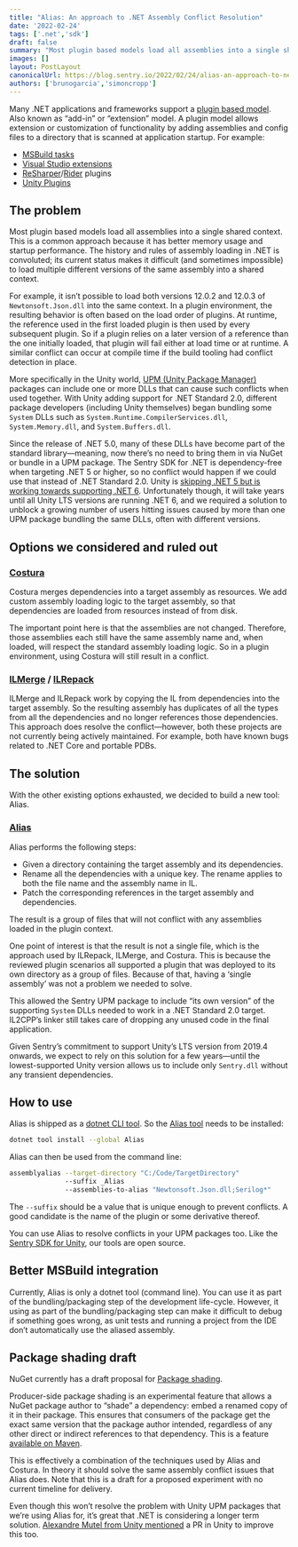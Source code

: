 ```yaml
---
title: "Alias: An approach to .NET Assembly Conflict Resolution"
date: '2022-02-24'
tags: ['.net','sdk']
draft: false
summary: "Most plugin based models load all assemblies into a single shared context. This is a common approach because it has better memory usage and startup performance. The history and rules of assembly loading in .NET is convoluted; its current status makes it difficult (and sometimes impossible) to load multiple different versions of the same assembly into a shared context. Instead of trying to struggle with existing options we decided to build a new tool: Alias."
images: []
layout: PostLayout
canonicalUrl: https://blog.sentry.io/2022/02/24/alias-an-approach-to-net-assembly-conflict-resolution/
authors: ['brunogarcia','simoncropp']
---
```


Many .NET applications and frameworks support a [plugin based model](https://en.wikipedia.org/wiki/Plug-in_(computing)). Also known as “add-in” or “extension” model. A plugin model allows extension or customization of functionality by adding assemblies and config files to a directory that is scanned at application startup. For example:

* [MSBuild tasks](https://docs.microsoft.com/en-us/visualstudio/msbuild/task-writing)
* [Visual Studio extensions](https://docs.microsoft.com/en-us/visualstudio/extensibility/starting-to-develop-visual-studio-extensions)
* [ReSharper](https://www.jetbrains.com/resharper/)/[Rider](https://www.jetbrains.com/rider/) plugins
* [Unity Plugins](https://docs.unity3d.com/Manual/Plugins.html)

## The problem
Most plugin based models load all assemblies into a single shared context. This is a common approach because it has better memory usage and startup performance. The history and rules of assembly loading in .NET is convoluted; its current status makes it difficult (and sometimes impossible) to load multiple different versions of the same assembly into a shared context.

For example, it isn’t possible to load both versions 12.0.2 and 12.0.3 of `Newtonsoft.Json.dll` into the same context. In a plugin environment, the resulting behavior is often based on the load order of plugins. At runtime, the reference used in the first loaded plugin is then used by every subsequent plugin. So if a plugin relies on a later version of a reference than the one initially loaded, that plugin will fail either at load time or at runtime. A similar conflict can occur at compile time if the build tooling had conflict detection in place.

More specifically in the Unity world, [UPM (Unity Package Manager)](https://docs.unity3d.com/Manual/upm-ui.html) packages can include one or more DLLs that can cause such conflicts when used together. With Unity adding support for .NET Standard 2.0, different package developers (including Unity themselves) began bundling some `System` DLLs such as `System.Runtime.CompilerServices.dll`, `System.Memory.dll`, and `System.Buffers.dll`.

Since the release of .NET 5.0, many of these DLLs have become part of the standard library—meaning, now there’s no need to bring them in via NuGet or bundle in a UPM package. The Sentry SDK for .NET is dependency-free when targeting .NET 5 or higher, so no conflict would happen if we could use that instead of .NET Standard 2.0. Unity is [skipping .NET 5 but is working towards supporting .NET 6](https://forum.unity.com/threads/unity-future-net-development-status.1092205/). Unfortunately though, it will take years until all Unity LTS versions are running .NET 6, and we required a solution to unblock a growing number of users hitting issues caused by more than one UPM package bundling the same DLLs, often with different versions.

## Options we considered and ruled out

### [Costura](https://github.com/Fody/Costura)
Costura merges dependencies into a target assembly as resources. We add custom assembly loading logic to the target assembly, so that dependencies are loaded from resources instead of from disk.

The important point here is that the assemblies are not changed. Therefore, those assemblies each still have the same assembly name and, when loaded, will respect the standard assembly loading logic. So in a plugin environment, using Costura will still result in a conflict.

### [ILMerge](https://github.com/dotnet/ILMerge) / [ILRepack](https://github.com/gluck/il-repack)
ILMerge and ILRepack work by copying the IL from dependencies into the target assembly. So the resulting assembly has duplicates of all the types from all the dependencies and no longer references those dependencies. This approach does resolve the conflict—however, both these projects are not currently being actively maintained. For example, both have known bugs related to .NET Core and portable PDBs.

## The solution
With the other existing options exhausted, we decided to build a new tool: Alias.

### [Alias](https://github.com/getsentry/dotnet-assembly-alias/)
Alias performs the following steps:

* Given a directory containing the target assembly and its dependencies.
* Rename all the dependencies with a unique key. The rename applies to both the file name and the assembly name in IL.
* Patch the corresponding references in the target assembly and dependencies.

The result is a group of files that will not conflict with any assemblies loaded in the plugin context.

One point of interest is that the result is not a single file, which is the approach used by ILRepack, ILMerge, and Costura. This is because the reviewed plugin scenarios all supported a plugin that was deployed to its own directory as a group of files. Because of that, having a ‘single assembly’ was not a problem we needed to solve.

This allowed the Sentry UPM package to include “its own version” of the supporting `System` DLLs needed to work in a .NET Standard 2.0 target. IL2CPP’s linker still takes care of dropping any unused code in the final application.

Given Sentry’s commitment to support Unity’s LTS version from 2019.4 onwards, we expect to rely on this solution for a few years—until the lowest-supported Unity version allows us to include only `Sentry.dll` without any transient dependencies.

## How to use
Alias is shipped as a [dotnet CLI tool](https://docs.microsoft.com/en-us/dotnet/core/tools/). So the [Alias tool](https://nuget.org/packages/Alias/) needs to be installed:

```bash
dotnet tool install --global Alias
```

Alias can then be used from the command line:

```bash
assemblyalias --target-directory "C:/Code/TargetDirectory"
              --suffix _Alias
              --assemblies-to-alias "Newtonsoft.Json.dll;Serilog*"
```

The `--suffix` should be a value that is unique enough to prevent conflicts. A good candidate is the name of the plugin or some derivative thereof.

You can use Alias to resolve conflicts in your UPM packages too. Like the [Sentry SDK for Unity](https://github.com/getsentry/sentry-unity), our tools are open source.

## Better MSBuild integration
Currently, Alias is only a dotnet tool (command line). You can use it as part of the bundling/packaging step of the development life-cycle. However, it using as part of the bundling/packaging step can make it difficult to debug if something goes wrong, as unit tests and running a project from the IDE don’t automatically use the aliased assembly.

## Package shading draft
NuGet currently has a draft proposal for [Package shading](https://github.com/dotnet/designs/pull/242).

Producer-side package shading is an experimental feature that allows a NuGet package author to “shade” a dependency: embed a renamed copy of it in their package. This ensures that consumers of the package get the exact same version that the package author intended, regardless of any other direct or indirect references to that dependency. This is a feature [available on Maven](https://maven.apache.org/plugins/maven-shade-plugin/).

This is effectively a combination of the techniques used by Alias and Costura. In theory it should solve the same assembly conflict issues that Alias does. Note that this is a draft for a proposed experiment with no current timeline for delivery.

Even though this won’t resolve the problem with Unity UPM packages that we’re using Alias for, it’s great that .NET is considering a longer term solution. [Alexandre Mutel from Unity mentioned](https://twitter.com/xoofx/status/1496898026765438976) a PR in Unity to improve this too.